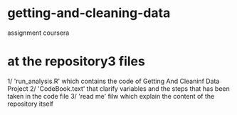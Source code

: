 # getting-and-cleaning-data
assignment coursera

# at the repository3 files 
 1/ 'run_analysis.R' which contains the code of Getting And Cleaninf Data Project
 2/ 'CodeBook.text' that clarify variables and the steps that has been taken in the code file 
 3/ 'read me' filw which explain the content of the repository itself
